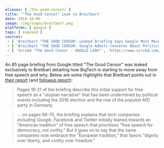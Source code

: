 ```yaml
---
aliases: [ /the-good-censor/ ]
title: '"The Good Censor" Leak to Breitbart'
date: 2018-10-09
image: /img/logos/breitbart.png
platforms: [ google ]
tags: [ exposed ]
sources:
 - [ 'Breitbart "THE GOOD CENSOR: Leaked Briefing Says Google Must Move Away from ''American Tradition'' of Free Speech to Expand Globally, Attract Advertiser $$$s" by Allum Bokhari (9 Oct 2018)', 'https://www.breitbart.com/tech/2018/10/09/the-good-censor-leaked-briefing-says-google-must-move-away-from-american-tradition-of-free-speech-to-expand-globally-attract-advertiser-s/' ]
 - [ 'Breitbart "THE GOOD CENSOR: Google Admits Concerns About Political Neutrality Are Now ''Mainstream''" by Allum Bokhari (9 Oct 2018)', 'https://www.breitbart.com/tech/2018/10/09/the-good-censor-google-admits-concerns-about-political-neutrality-are-now-mainstream/' ]
 - [ 'Scribd "The Good Censor - GOOGLE LEAK"', 'https://www.scribd.com/document/390521673/The-Good-Censor-GOOGLE-LEAK' ]
---
```


An 85 page briefing from Google titled "The Good Censor" was leaked exclusively to Breitbart detailing how BigTech is starting to move away from free speech and why.
Below are some highlights that Breitbart points out in [their report](https://www.breitbart.com/tech/2018/10/09/the-good-censor-leaked-briefing-says-google-must-move-away-from-american-tradition-of-free-speech-to-expand-globally-attract-advertiser-s/) (and [followup report](https://www.breitbart.com/tech/2018/10/09/the-good-censor-google-admits-concerns-about-political-neutrality-are-now-mainstream/)):

> Pages 19-21 of the briefing describe this initial support for free speech as
> a "utopian narrative" that has been undermined by political events including
> the 2016 election and the rise of the populist AfD party in Germany.

> ... on pages 66-70, the briefing explains that tech companies including
> Google, Facebook and Twitter initially leaned towards an "American tradition"
> of free speech that prioritizes "free speech for democracy, not civility."
> But it goes on to say that the same companies now embrace the "European
> tradition," that favors "dignity over liberty, and civility over freedom."
